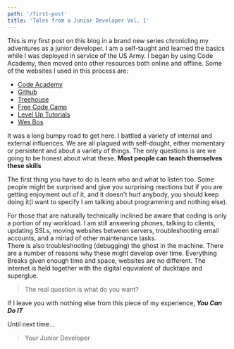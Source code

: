 ```yaml
---
path: '/first-post'
title: 'Tales from a Junior Developer Vol. 1'
---
```


This is my first post on this blog in a brand new series chronicling my adventures as a junior developer.  I am a self-taught and learned the basics while I was deployed in service of the US Army.  I began by using Code Academy, then moved onto other resources both online and offline.  Some of the websites I used in this process are:

- [Code Academy](https://www.codeacademy.com)
- [Github](https://www.github.com)
- [Treehouse](https://www.teamtreehouse.com)
- [Free Code Camp](https://www.freecodecamp.com)
- [Level Up Tutorials](https://www.leveluptuts.com)
- [Wes Bos](https://www.wesbos.com)
 

It was a long bumpy road to get here.  I battled a variety of internal and external influences.  We are all plagued with self-dought, either momentary or persistent and about a variety of things.  The only questions is are we going to be honest about what these. **Most people can teach themselves these skills**

The first thing you have to do is learn who and what to listen too.  Some people might be surprised and give you surprising reactions but if you are getting enjoyment out of it, and it doesn't hurt anybody, you should keep doing it(I want to specify I am talking about programming and nothing else).

For those that are naturally technically inclined be aware that coding is only a portion of my workload.  I am still answering phones, talking to clients, updating SSLs, moving websites between servers, troubleshooting email accounts, and a miriad of other maintenance tasks.  
There is also troubleshooting (debugging) the ghost in the machine.  There are a number of reasons why these might develop over time. Everything Breaks given enough time and space, websites are no different.  The internet is held together with the digital equvialent of ducktape and superglue.  

>The real question is what do you want?

If I leave you with nothing else from this piece of my experience, ***You Can Do IT***

Until next time...

>Your Junior Developer